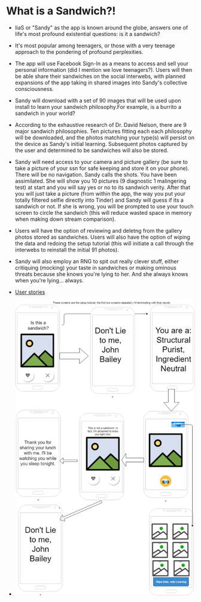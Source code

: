 # What is a Sandwich?!

* IiaS or "Sandy" as the app is known around the globe, answers one of life's most profound existential questions: is it a sandwich?

* It's most popular among teenagers, or those with a very teenage approach to the pondering of profound perplexities.

* The app will use Facebook Sign-In as a means to access and sell your personal information (did I mention we love teenagers?). Users will then be able share their sandwiches on the social interwebs, with planned expansions of the app taking in shared images into Sandy's collective consciousness.
 
* Sandy will download with a set of 90 images that will be used upon install to learn your sandwich philosophy.For example, is a burrito a sandwich in your world?

* According to the exhaustive research of Dr. David Nelson, there are 9 major sandwich philosophies. Ten pictures fitting each each philosophy will be downloaded, and the photos matching your type(s) will persist on the device as Sandy's initial learning. Subsequent photos captured by the user and determined to be  sandwiches will also be stored. 

* Sandy will need access to your camera and picture gallery (be sure to take a picture of your ssn for safe keeping and store it on your phone). There will be no navigation. Sandy calls the shots. You have been assimilated. She will show you 10 pictures (9 diagnostic 1 malingering test) at start and you will say yes or no to its sandwich verity. After that you will just take a picture (from within the app, the way you put your totally filtered selfie directly into Tinder) and Sandy will guess if its a sandwich or not. If she is wrong, you will be prompted to use your touch screen to circle the sandwich (this will reduce wasted space in memory when making down stream comparison). 

* Users will have the option of reviewing and deletng from the gallery photos stored as sandwiches. Users will also have the option of wiping the data and redoing the setup tutorial (this will initiate a call through the interwebs to reinstall the initial 91 photos).

* Sandy will also employ an RNG to spit out really clever stuff, either critiquing (mocking) your taste in sandwiches or making ominous threats because she knows you're lying to her. And she always knows when you're lying... always.

* [User stories](docs/user-stories.md)

* ![Wireframes](https://github.com/Monjoie11/Sandy/blob/master/docs/Sandy.png)